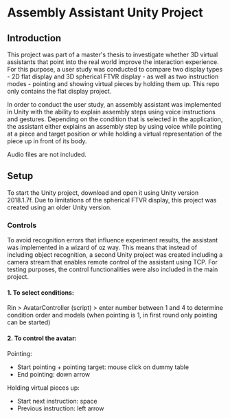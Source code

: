 # Assembly Assistant Unity Project

## Introduction
This project was part of a master's thesis to investigate whether 3D virtual assistants that point into the real world improve the interaction experience. For this purpose, a user study was conducted to compare two display types - 2D flat display and 3D spherical FTVR display - as well as two instruction modes - pointing and showing virtual pieces by holding them up. This repo only contains the flat display project.

In order to conduct the user study, an assembly assistant was implemented in Unity with the ability to explain assembly steps using voice instructions and gestures. Depending on the condition that is selected in the application, the assistant either explains an assembly step by using voice while pointing at a piece and target position or while holding a virtual representation of the piece up in front of its body.

Audio files are not included.

## Setup
To start the Unity project, download and open it using Unity version 2018.1.7f. Due to limitations of the spherical FTVR display, this project was created using an older Unity version. 

### Controls
To avoid recognition errors that influence experiment results, the assistant was implemented in a wizard of oz way. This means that instead of including object recognition, a second Unity project was created including a camera stream that enables remote control of the assistant using TCP. For testing purposes, the control functionalities were also included in the main project.

#### 1. To select conditions:

Rin > AvatarController (script) > enter number between 1 and 4 to determine condition order and models (when pointing is 1, in first round only pointing can be started)

#### 2. To control the avatar:

Pointing:
- Start pointing + pointing target: mouse click on dummy table
- End pointing: down arrow

Holding virtual pieces up:
- Start next instruction: space
- Previous instruction: left arrow


